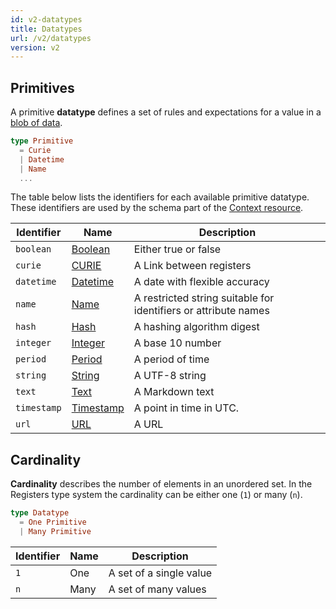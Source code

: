 ```yaml
---
id: v2-datatypes
title: Datatypes
url: /v2/datatypes
version: v2
---
```


## Primitives

A primitive **datatype** defines a set of rules and expectations for a value
in a [blob of data](/v2/glossary/blob).

```elm
type Primitive
  = Curie
  | Datetime
  | Name
  ...
```

The table below lists the identifiers for each available primitive datatype.
These identifiers are used by the schema part of the [Context
resource](/v2/rest-api/context).

| Identifier | Name | Description |
|-|-|-|
| `boolean` | [Boolean](/v2/datatypes/boolean) | Either true or false |
| `curie` | [CURIE](/v2/datatypes/curie) | A Link between registers |
| `datetime` | [Datetime](/v2/datatypes/datetime) | A date with flexible accuracy |
| `name` | [Name](/v2/datatypes/name) | A restricted string suitable for identifiers or attribute names |
| `hash` | [Hash](/v2/datatypes/hash) | A hashing algorithm digest |
| `integer` | [Integer](/v2/datatypes/integer) | A base 10 number |
| `period` | [Period](/v2/datatypes/period) | A period of time |
| `string` | [String](/v2/datatypes/string) | A UTF-8 string |
| `text` | [Text](/v2/datatypes/text) | A Markdown text |
| `timestamp` | [Timestamp](/v2/datatypes/timestamp) | A point in time in UTC. |
| `url` | [URL](/v2/datatypes/url) | A URL |


## Cardinality

**Cardinality** describes the number of elements in an unordered set. In the
Registers type system the cardinality can be either one (`1`) or many (`n`).

```elm
type Datatype
  = One Primitive
  | Many Primitive
```

| Identifier | Name | Description |
|-|-|-|
| `1` | One | A set of a single value |
| `n` | Many | A set of many values |
